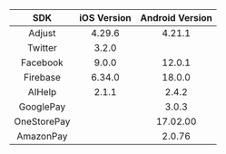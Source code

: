 | SDK   |  iOS Version   | Android Version |
|  :----:  | :----:  | :----:  |
| Adjust  | 4.29.6 | 4.21.1  |
| Twitter  | 3.2.0 | |
| Facebook  | 9.0.0 | 12.0.1 |
| Firebase  | 6.34.0 | 18.0.0 |
| AIHelp  | 2.1.1 | 2.4.2 |
| GooglePay |   | 3.0.3 |
| OneStorePay |  | 17.02.00 |
| AmazonPay | | 2.0.76 |